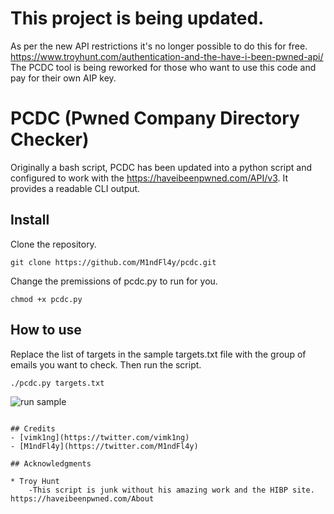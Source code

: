 # This project is being updated.

As per the new API restrictions it's no longer possible to do this for free. https://www.troyhunt.com/authentication-and-the-have-i-been-pwned-api/ The PCDC tool is being reworked for those who want to use this code and pay for their own AIP key.

# PCDC (Pwned Company Directory Checker)

Originally a bash script, PCDC has been updated into a python script and configured to work with the https://haveibeenpwned.com/API/v3. It provides a readable CLI output. 

## Install

Clone the repository.
```
git clone https://github.com/M1ndFl4y/pcdc.git
```
Change the premissions of pcdc.py to run for you.

```
chmod +x pcdc.py
```

## How to use

Replace the list of targets in the sample targets.txt file with the group of emails you want to check.
Then run the script.

```
./pcdc.py targets.txt
```
![run sample](https://user-images.githubusercontent.com/33877442/67160070-7afef180-f312-11e9-8550-27ff23d2641f.jpg)
```

## Credits
- [vimk1ng](https://twitter.com/vimk1ng)
- [M1ndFl4y](https://twitter.com/M1ndFl4y)

## Acknowledgments

* Troy Hunt
    -This script is junk without his amazing work and the HIBP site.  https://haveibeenpwned.com/About
